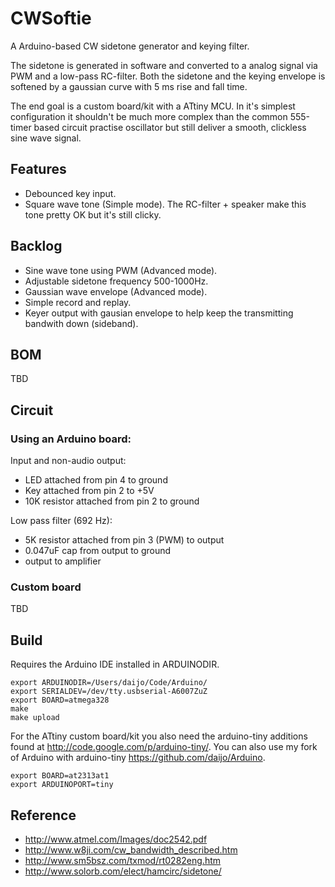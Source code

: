 CWSoftie
========

A Arduino-based CW sidetone generator and keying filter.

The sidetone is generated in software and converted to a analog signal via PWM and a low-pass RC-filter. 
Both the sidetone and the keying envelope is softened by a gaussian curve with 5 ms rise and fall time.

The end goal is a custom board/kit with a ATtiny MCU. In it's simplest configuration it shouldn't be much more 
complex than the common 555-timer based circuit practise oscillator but still deliver a smooth, clickless sine wave signal.

Features
--------

* Debounced key input.
* Square wave tone (Simple mode). The RC-filter + speaker make this tone pretty OK but it's still clicky.

Backlog
-------
* Sine wave tone using PWM (Advanced mode).
* Adjustable sidetone frequency 500-1000Hz.
* Gaussian wave envelope (Advanced mode).
* Simple record and replay.
* Keyer output with gausian envelope to help keep the transmitting bandwith down (sideband).

BOM
---

TBD

Circuit
-------

### Using an Arduino board:

Input and non-audio output:

 * LED attached from pin 4 to ground
 * Key attached from pin 2 to +5V
 * 10K resistor attached from pin 2 to ground
  
Low pass filter (692 Hz):

* 5K resistor attached from pin 3 (PWM) to output
* 0.047uF cap from output to ground
* output to amplifier

### Custom board

TBD

Build
-----

Requires the Arduino IDE installed in ARDUINODIR.

    export ARDUINODIR=/Users/daijo/Code/Arduino/
    export SERIALDEV=/dev/tty.usbserial-A6007ZuZ
    export BOARD=atmega328
    make
    make upload

For the ATtiny custom board/kit you also need the arduino-tiny additions found at <http://code.google.com/p/arduino-tiny/>. 
You can also use my fork of Arduino with arduino-tiny <https://github.com/daijo/Arduino>.

    export BOARD=at2313at1
    export ARDUINOPORT=tiny

Reference
---------

* <http://www.atmel.com/Images/doc2542.pdf>
* <http://www.w8ji.com/cw_bandwidth_described.htm>
* <http://www.sm5bsz.com/txmod/rt0282eng.htm>
* <http://www.solorb.com/elect/hamcirc/sidetone/> 